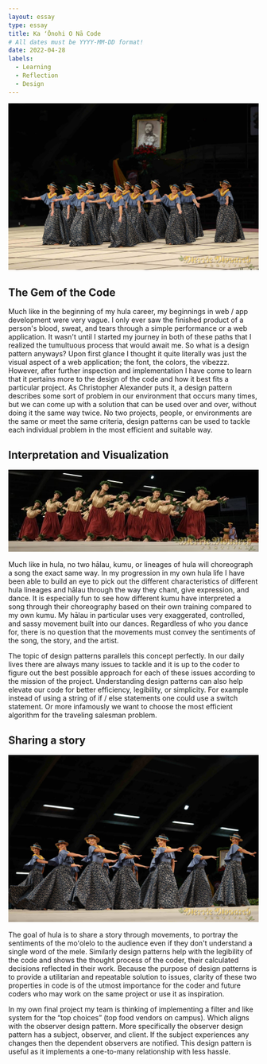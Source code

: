 ```yaml
---
layout: essay
type: essay
title: Ka ʻŌnohi O Nā Code
# All dates must be YYYY-MM-DD format!
date: 2022-04-28
labels:
  - Learning
  - Reflection
  - Design
---
```


<img class="ui large floated image" src="../images/IMG_1043.JPG">

## The Gem of the Code
Much like in the beginning of my hula career, my beginnings in web / app development were very vague. I only ever saw the finished product of a person's blood, sweat, and tears through a simple performance or a web application. It wasn't until I started my journey in both of these paths that I realized the tumultuous process that would await me. So what is a design pattern anyways? Upon first glance I thought it quite literally was just the visual aspect of a web application; the font, the colors, the vibezzz. However, after further inspection and implementation I have come to learn that it pertains more to the design of the code and how it best fits a particular project. As Christopher Alexander puts it, a design pattern describes some sort of problem in our environment that occurs many times, but we can come up with a solution that can be used over and over, without doing it the same way twice. No two projects, people, or environments are the same or meet the same criteria, design patterns can be used to tackle each individual problem in the most efficient and suitable way. 

## Interpretation and Visualization

<img class="ui medium left floated image" src="../images/IMG_5835.JPG">

Much like in hula, no two hālau, kumu, or lineages of hula will choreograph a song the exact same way. In my progression in my own hula life I have been able to build an eye to pick out the different characteristics of different hula lineages and hālau through the way they chant, give expression, and dance. It is especially fun to see how different kumu have interpreted a song through their choreography based on their own training compared to my own kumu. My hālau in particular uses very exaggerated, controlled, and sassy movement built into our dances. Regardless of who you dance for, there is no question that the movements must convey the sentiments of the song, the story, and the artist. 

The topic of design patterns parallels this concept perfectly. In our daily lives there are always many issues to tackle and it is up to the coder to figure out the best possible approach for each of these issues according to the mission of the project. Understanding design patterns can also help elevate our code for better efficiency, legibility, or simplicity. For example instead of using a string of if / else statements one could use a switch statement. Or more infamously we want to choose the most efficient algorithm for the traveling salesman problem. 

## Sharing a story

<img class="ui medium right floated image" src="../images/IMG_1044.JPG">

The goal of hula is to share a story through movements, to portray the sentiments of the moʻolelo to the audience even if they don't understand a single word of the mele. Similarly design patterns help with the legibility of the code and shows the thought process of the coder, their calculated decisions reflected in their work. Because the purpose of design patterns is to provide a utilitarian and repeatable solution to issues, clarity of these two properties in code is of the utmost importance for the coder and future coders who may work on the same project or use it as inspiration. 

In my own final project my team is thinking of implementing a filter and like system for the “top choices” (top food vendors on campus). Which aligns with the observer design pattern. More specifically the observer design pattern has a subject, observer, and client. If the subject experiences any changes then the dependent observers are notified.  This design pattern is useful as it implements a one-to-many relationship with less hassle. 
